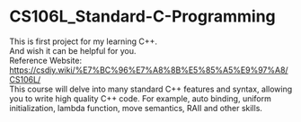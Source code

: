 # CS106L_Standard-C-Programming
This is first project for my learning  C++.  
And wish it can be helpful for you.  
Reference Website: https://csdiy.wiki/%E7%BC%96%E7%A8%8B%E5%85%A5%E9%97%A8/CS106L/  
This course will delve into many standard C++ features and syntax, allowing you to write high quality C++ code. For example, auto binding, uniform initialization, lambda function, move semantics, RAII and other skills.  
